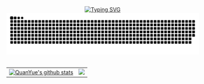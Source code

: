 <div align="center">
  <!-- dynamic typing effect 动态打字效果 -->
<a href="[https://git.io/typing-svg](https://github.com/yuequanfighting)"><img src="https://readme-typing-svg.demolab.com?font=Noto+Sans&weight=600&pause=1500&color=36BCF7FF&center=true&random=false&width=435&lines=Hello!&nbsp+I'm+Quan+Yue" alt="Typing SVG" />
</a>
  </div>

  <!-- 贪吃蛇代码 -->
  
<picture>
  <source media="(prefers-color-scheme: dark)" srcset="https://raw.githubusercontent.com/yuequanfighting/yuequanfighting/output/github-contribution-grid-snake-dark.svg">
  <source media="(prefers-color-scheme: light)" srcset="https://raw.githubusercontent.com/yuequanfighting/yuequanfighting/output/github-contribution-grid-snake.svg">
  <img alt="github contribution grid snake animation" src="https://raw.githubusercontent.com/yuequanfighting/yuequanfighting/output/github-contribution-grid-snake.svg">
</picture>

 <!-- for beauty 留个空行好看点 -->
  <div>&nbsp;</div>

  
</div>
<table align="center">
  <tr>
    <td>
      <a href="https://github.com/yuequanfighting"><img src="https://github-readme-stats.vercel.app/api?username=yuequanfighting&show_icons=true&include_all_commits=true&theme=buefy&hide_border=true" alt="QuanYue's github stats" /></a>
    </td>
    <td>
      <a href="https://github.com/yuequanfighting"><img src="https://github-readme-stats.vercel.app/api/top-langs/?username=yuequanfighting&layout=compact&theme=buefy&hide_border=true" /></a>
    </td>
  </tr>
</table>


